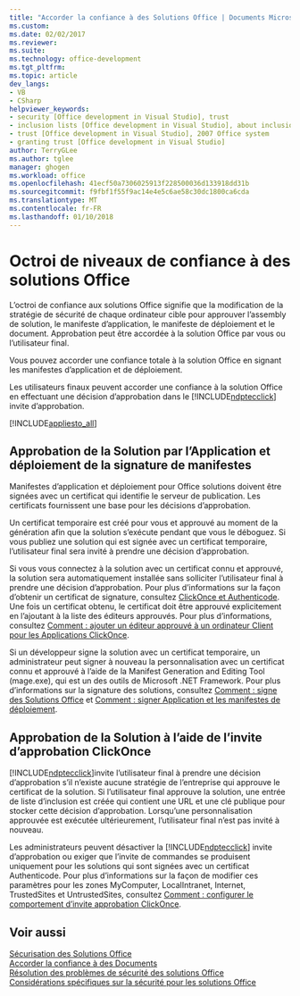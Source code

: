 ```yaml
---
title: "Accorder la confiance à des Solutions Office | Documents Microsoft"
ms.custom: 
ms.date: 02/02/2017
ms.reviewer: 
ms.suite: 
ms.technology: office-development
ms.tgt_pltfrm: 
ms.topic: article
dev_langs:
- VB
- CSharp
helpviewer_keywords:
- security [Office development in Visual Studio], trust
- inclusion lists [Office development in Visual Studio], about inclusion lists
- trust [Office development in Visual Studio], 2007 Office system
- granting trust [Office development in Visual Studio]
author: TerryGLee
ms.author: tglee
manager: ghogen
ms.workload: office
ms.openlocfilehash: 41ecf50a7306025913f228500036d133918dd31b
ms.sourcegitcommit: f9fbf1f55f9ac14e4e5c6ae58c30dc1800ca6cda
ms.translationtype: MT
ms.contentlocale: fr-FR
ms.lasthandoff: 01/10/2018
---
```

# <a name="granting-trust-to-office-solutions"></a>Octroi de niveaux de confiance à des solutions Office
  L’octroi de confiance aux solutions Office signifie que la modification de la stratégie de sécurité de chaque ordinateur cible pour approuver l’assembly de solution, le manifeste d’application, le manifeste de déploiement et le document. Approbation peut être accordée à la solution Office par vous ou l’utilisateur final.  
  
 Vous pouvez accorder une confiance totale à la solution Office en signant les manifestes d’application et de déploiement.  
  
 Les utilisateurs finaux peuvent accorder une confiance à la solution Office en effectuant une décision d’approbation dans le [!INCLUDE[ndptecclick](../vsto/includes/ndptecclick-md.md)] invite d’approbation.  
  
 [!INCLUDE[appliesto_all](../vsto/includes/appliesto-all-md.md)]  
  
##  <a name="Signing"></a>Approbation de la Solution par l’Application et déploiement de la signature de manifestes  
 Manifestes d’application et déploiement pour Office solutions doivent être signées avec un certificat qui identifie le serveur de publication. Les certificats fournissent une base pour les décisions d’approbation.  
  
 Un certificat temporaire est créé pour vous et approuvé au moment de la génération afin que la solution s’exécute pendant que vous le déboguez. Si vous publiez une solution qui est signée avec un certificat temporaire, l’utilisateur final sera invité à prendre une décision d’approbation.  
  
 Si vous vous connectez à la solution avec un certificat connu et approuvé, la solution sera automatiquement installée sans solliciter l’utilisateur final à prendre une décision d’approbation. Pour plus d’informations sur la façon d’obtenir un certificat de signature, consultez [ClickOnce et Authenticode](/visualstudio/deployment/clickonce-and-authenticode). Une fois un certificat obtenu, le certificat doit être approuvé explicitement en l’ajoutant à la liste des éditeurs approuvés. Pour plus d’informations, consultez [Comment : ajouter un éditeur approuvé à un ordinateur Client pour les Applications ClickOnce](/visualstudio/deployment/how-to-add-a-trusted-publisher-to-a-client-computer-for-clickonce-applications).  
  
 Si un développeur signe la solution avec un certificat temporaire, un administrateur peut signer à nouveau la personnalisation avec un certificat connu et approuvé à l’aide de la Manifest Generation and Editing Tool (mage.exe), qui est un des outils de Microsoft .NET Framework. Pour plus d’informations sur la signature des solutions, consultez [Comment : signe des Solutions Office](../vsto/how-to-sign-office-solutions.md) et [Comment : signer Application et les manifestes de déploiement](/visualstudio/ide/how-to-sign-application-and-deployment-manifests).  
  
##  <a name="TrustPrompt"></a>Approbation de la Solution à l’aide de l’invite d’approbation ClickOnce  
 [!INCLUDE[ndptecclick](../vsto/includes/ndptecclick-md.md)]invite l’utilisateur final à prendre une décision d’approbation s’il n’existe aucune stratégie de l’entreprise qui approuve le certificat de la solution. Si l’utilisateur final approuve la solution, une entrée de liste d’inclusion est créée qui contient une URL et une clé publique pour stocker cette décision d’approbation. Lorsqu’une personnalisation approuvée est exécutée ultérieurement, l’utilisateur final n’est pas invité à nouveau.  
  
 Les administrateurs peuvent désactiver la [!INCLUDE[ndptecclick](../vsto/includes/ndptecclick-md.md)] invite d’approbation ou exiger que l’invite de commandes se produisent uniquement pour les solutions qui sont signées avec un certificat Authenticode. Pour plus d’informations sur la façon de modifier ces paramètres pour les zones MyComputer, LocalIntranet, Internet, TrustedSites et UntrustedSites, consultez [Comment : configurer le comportement d’invite approbation ClickOnce](/visualstudio/deployment/how-to-configure-the-clickonce-trust-prompt-behavior).  
  
## <a name="see-also"></a>Voir aussi  
 [Sécurisation des Solutions Office](../vsto/securing-office-solutions.md)   
 [Accorder la confiance à des Documents](../vsto/granting-trust-to-documents.md)   
 [Résolution des problèmes de sécurité des solutions Office](../vsto/troubleshooting-office-solution-security.md)   
 [Considérations spécifiques sur la sécurité pour les solutions Office](../vsto/specific-security-considerations-for-office-solutions.md)  
  
  